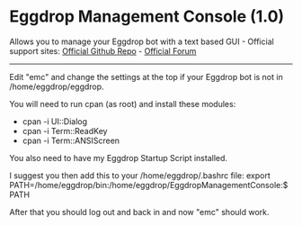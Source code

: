 # Eggdrop Management Console (1.0)
Allows you to manage your Eggdrop bot with a text based GUI - 
Official support sites: [Official Github Repo](https://github.com/fstltna/EggdropManagementConsole) - [Official Forum](https://eggdrop.retro-os.live/index.php/forum/our-eggdrop-utilities)


---

Edit "emc" and change the settings at the top if your Eggdrop bot is not in /home/eggdrop/eggdrop.

You will need to run cpan (as root) and install these modules:

- cpan -i UI::Dialog
- cpan -i Term::ReadKey
- cpan -i Term::ANSIScreen

You also need to have my Eggdrop Startup Script installed.

I suggest you then add this to your /home/eggdrop/.bashrc file:
	export PATH=/home/eggdrop/bin:/home/eggdrop/EggdropManagementConsole:$PATH

After that you should log out and back in and now "emc" should work.
